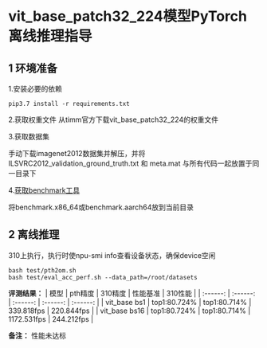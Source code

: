# vit_base_patch32_224模型PyTorch离线推理指导

## 1 环境准备

1.安装必要的依赖
```
pip3.7 install -r requirements.txt
```

2.获取权重文件
从timm官方下载vit_base_patch32_224的权重文件

3.获取数据集

手动下载imagenet2012数据集并解压，并将 ILSVRC2012_validation_ground_truth.txt 和 meta.mat 与所有代码一起放置于同一目录下

4.[获取benchmark工具](https://support.huawei.com/enterprise/zh/ascend-computing/cann-pid-251168373/software/)

将benchmark.x86_64或benchmark.aarch64放到当前目录

## 2 离线推理 

310上执行，执行时使npu-smi info查看设备状态，确保device空闲
```
bash test/pth2om.sh
bash test/eval_acc_perf.sh --data_path=/root/datasets
```
**评测结果：**
| 模型      | pth精度  | 310精度  | 性能基准    | 310性能    |
| :------: | :------: | :------: | :------:  | :------:  | 
| vit_base bs1  | top1:80.724% | top1:80.714% |  339.818fps | 220.844fps | 
| vit_base bs16 | top1:80.724%  | top1:80.714% | 1172.531fps | 244.212fps | 

**备注：**
性能未达标
